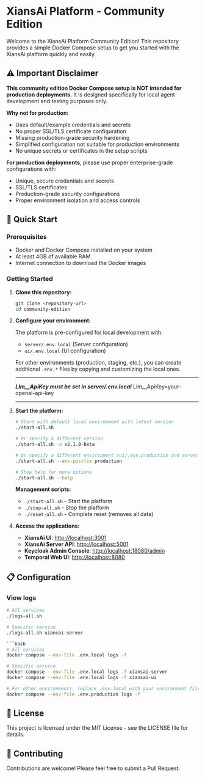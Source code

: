 # XiansAi Platform - Community Edition

Welcome to the XiansAi Platform Community Edition! This repository provides a simple Docker Compose setup to get you started with the XiansAi platform quickly and easily.

## ⚠️ Important Disclaimer

**This community edition Docker Compose setup is NOT intended for production deployments.** It is designed specifically for local agent development and testing purposes only.

**Why not for production:**

- Uses default/example credentials and secrets
- No proper SSL/TLS certificate configuration
- Missing production-grade security hardening
- Simplified configuration not suitable for production environments
- No unique secrets or certificates in the setup scripts

**For production deployments**, please use proper enterprise-grade configurations with:

- Unique, secure credentials and secrets
- SSL/TLS certificates
- Production-grade security configurations
- Proper environment isolation and access controls

## 🚀 Quick Start

### Prerequisites

- Docker and Docker Compose installed on your system
- At least 4GB of available RAM
- Internet connection to download the Docker images

### Getting Started

1. **Clone this repository:**

   ```bash
   git clone <repository-url>
   cd community-edition
   ```

2. **Configure your environment:**

   The platform is pre-configured for local development with:
   - `server/.env.local` (Server configuration)  
   - `ui/.env.local` (UI configuration)

   For other environments (production, staging, etc.), you can create additional `.env.*` files by copying and customizing the local ones.

   **********
   ***Llm__ApiKey must be set in server/.env.local***
   Llm__ApiKey=your-openai-api-key
   **********

3. **Start the platform:**

   ```bash
   # Start with default local environment with latest version
   ./start-all.sh
   
   # Or specify a different version
   ./start-all.sh -v v2.1.0-beta
   
   # Or specify a different environment (ui/.env.production and server/.env.production files will be used)
   ./start-all.sh --env-postfix production

   # Show help for more options
   ./start-all.sh --help
   ```

   **Management scripts:**
   - `./start-all.sh` - Start the platform
   - `./stop-all.sh` - Stop the platform  
   - `./reset-all.sh` - Complete reset (removes all data)

4. **Access the applications:**

   - **XiansAi UI**: [http://localhost:3001](http://localhost:3001)
   - **XiansAi Server API**: [http://localhost:5001](http://localhost:5001)
   - **Keycloak Admin Console**: [http://localhost:18080/admin](http://localhost:18080/admin)
   - **Temporal Web UI**: [http://localhost:8080](http://localhost:8080)

## 📋 Configuration

### View logs

```bash
# All services
./logs-all.sh

# Specific service
./logs-all.sh xiansai-server

```bash
# All services
docker compose --env-file .env.local logs -f

# Specific service
docker compose --env-file .env.local logs -f xiansai-server
docker compose --env-file .env.local logs -f xiansai-ui

# For other environments, replace .env.local with your environment file
docker compose --env-file .env.production logs -f
```

## 📄 License

This project is licensed under the MIT License - see the LICENSE file for details.

## 🤝 Contributing

Contributions are welcome! Please feel free to submit a Pull Request. 